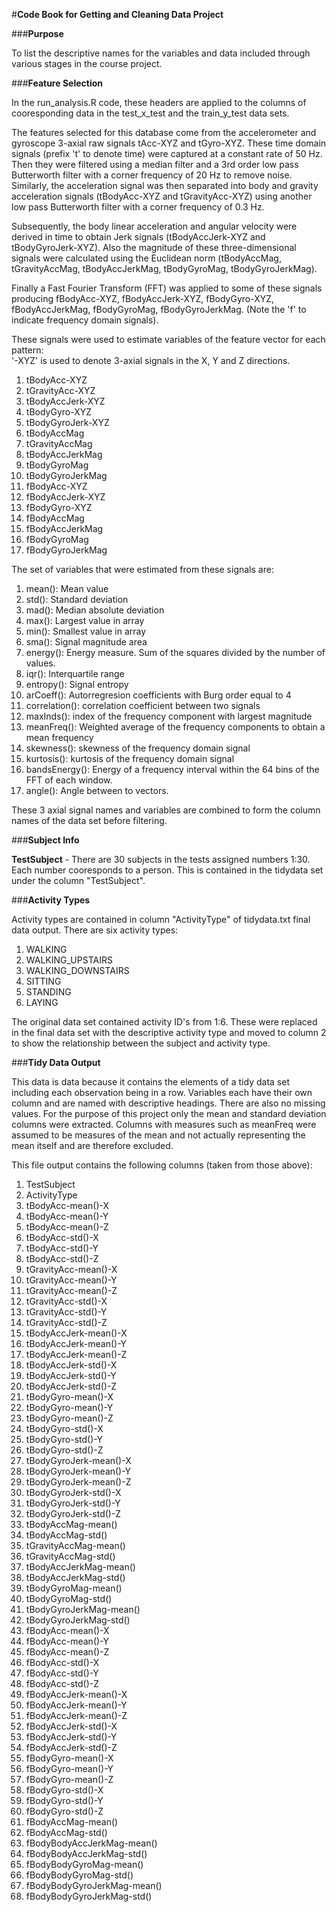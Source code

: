 #**Code Book for Getting and Cleaning Data Project**

###**Purpose**

To list the descriptive names for the variables and data included through various stages in the course project. 

###**Feature Selection**

In the run_analysis.R code, these headers are applied to the columns of cooresponding data in the test_x_test and the train_y_test data sets.

The features selected for this database come from the accelerometer and gyroscope 3-axial raw signals tAcc-XYZ and tGyro-XYZ. These time domain signals (prefix 't' to denote time) were captured at a constant rate of 50 Hz. Then they were filtered using a median filter and a 3rd order low pass Butterworth filter with a corner frequency of 20 Hz to remove noise. Similarly, the acceleration signal was then separated into body and gravity acceleration signals (tBodyAcc-XYZ and tGravityAcc-XYZ) using another low pass Butterworth filter with a corner frequency of 0.3 Hz. 

Subsequently, the body linear acceleration and angular velocity were derived in time to obtain Jerk signals (tBodyAccJerk-XYZ and tBodyGyroJerk-XYZ). Also the magnitude of these three-dimensional signals were calculated using the Euclidean norm (tBodyAccMag, tGravityAccMag, tBodyAccJerkMag, tBodyGyroMag, tBodyGyroJerkMag). 

Finally a Fast Fourier Transform (FFT) was applied to some of these signals producing fBodyAcc-XYZ, fBodyAccJerk-XYZ, fBodyGyro-XYZ, fBodyAccJerkMag, fBodyGyroMag, fBodyGyroJerkMag. (Note the 'f' to indicate frequency domain signals). 

These signals were used to estimate variables of the feature vector for each pattern:  
'-XYZ' is used to denote 3-axial signals in the X, Y and Z directions.

1. tBodyAcc-XYZ
2. tGravityAcc-XYZ
3. tBodyAccJerk-XYZ
4. tBodyGyro-XYZ
5. tBodyGyroJerk-XYZ
6. tBodyAccMag
7. tGravityAccMag
8. tBodyAccJerkMag
9. tBodyGyroMag
10. tBodyGyroJerkMag
11. fBodyAcc-XYZ
12. fBodyAccJerk-XYZ
13. fBodyGyro-XYZ
14. fBodyAccMag
15. fBodyAccJerkMag
16. fBodyGyroMag
17. fBodyGyroJerkMag

The set of variables that were estimated from these signals are: 

1. mean(): Mean value
2. std(): Standard deviation
3. mad(): Median absolute deviation 
4. max(): Largest value in array
5. min(): Smallest value in array
6. sma(): Signal magnitude area
7. energy(): Energy measure. Sum of the squares divided by the number of values. 
8. iqr(): Interquartile range 
9. entropy(): Signal entropy
10. arCoeff(): Autorregresion coefficients with Burg order equal to 4
11. correlation(): correlation coefficient between two signals
12. maxInds(): index of the frequency component with largest magnitude
13. meanFreq(): Weighted average of the frequency components to obtain a mean frequency
14. skewness(): skewness of the frequency domain signal 
15. kurtosis(): kurtosis of the frequency domain signal 
16. bandsEnergy(): Energy of a frequency interval within the 64 bins of the FFT of each window.
17. angle(): Angle between to vectors.

These 3 axial signal names and variables are combined to form the column names of the data set before filtering. 

###**Subject Info**

**TestSubject** - There are 30 subjects in the tests assigned numbers 1:30. Each number cooresponds to a person.
This is contained in the tidydata set under the column "TestSubject". 

###**Activity Types**

Activity types are contained in column "ActivityType" of tidydata.txt final data output. There are six activity types:

1. WALKING
2. WALKING_UPSTAIRS
3. WALKING_DOWNSTAIRS
4. SITTING
5. STANDING
6. LAYING

The original data set contained activity ID's from 1:6. These were replaced in the final data set with the descriptive
activity type and moved to column 2 to show the relationship between the subject and activity type.  

###**Tidy Data Output**

This data is data because it contains the elements of a tidy data set including each observation being in a row. Variables
each have their own column and are named with descriptive headings. There are also no missing values. For the purpose of this
project only the mean and standard deviation columns were extracted. Columns with measures such as meanFreq were assumed to be
measures of the mean and not actually representing the mean itself and are therefore excluded.  

This file output contains the following columns (taken from those above):

1. TestSubject                 
2. ActivityType                
3. tBodyAcc-mean()-X          
4. tBodyAcc-mean()-Y
5. tBodyAcc-mean()-Z
6. tBodyAcc-std()-X           
7. tBodyAcc-std()-Y            
8. tBodyAcc-std()-Z            
9. tGravityAcc-mean()-X       
10. tGravityAcc-mean()-Y        
11. tGravityAcc-mean()-Z        
12. tGravityAcc-std()-X        
13. tGravityAcc-std()-Y         
14. tGravityAcc-std()-Z         
15. tBodyAccJerk-mean()-X      
16. tBodyAccJerk-mean()-Y       
17. tBodyAccJerk-mean()-Z       
18. tBodyAccJerk-std()-X       
19. tBodyAccJerk-std()-Y        
20. tBodyAccJerk-std()-Z        
21. tBodyGyro-mean()-X         
22. tBodyGyro-mean()-Y          
23. tBodyGyro-mean()-Z          
24. tBodyGyro-std()-X          
25. tBodyGyro-std()-Y           
26. tBodyGyro-std()-Z           
27. tBodyGyroJerk-mean()-X     
28. tBodyGyroJerk-mean()-Y      
29. tBodyGyroJerk-mean()-Z      
30. tBodyGyroJerk-std()-X      
31. tBodyGyroJerk-std()-Y       
32. tBodyGyroJerk-std()-Z       
33. tBodyAccMag-mean()         
34. tBodyAccMag-std()           
35. tGravityAccMag-mean()       
36. tGravityAccMag-std()       
37. tBodyAccJerkMag-mean()      
38. tBodyAccJerkMag-std()
39. tBodyGyroMag-mean()        
40. tBodyGyroMag-std()          
41. tBodyGyroJerkMag-mean()     
42. tBodyGyroJerkMag-std()     
43. fBodyAcc-mean()-X           
44. fBodyAcc-mean()-Y           
45. fBodyAcc-mean()-Z          
46. fBodyAcc-std()-X            
47. fBodyAcc-std()-Y            
48. fBodyAcc-std()-Z           
49. fBodyAccJerk-mean()-X       
50. fBodyAccJerk-mean()-Y       
51. fBodyAccJerk-mean()-Z      
52. fBodyAccJerk-std()-X        
53. fBodyAccJerk-std()-Y        
54. fBodyAccJerk-std()-Z       
55. fBodyGyro-mean()-X          
56. fBodyGyro-mean()-Y          
57. fBodyGyro-mean()-Z         
58. fBodyGyro-std()-X           
59. fBodyGyro-std()-Y           
60. fBodyGyro-std()-Z          
61. fBodyAccMag-mean()          
62. fBodyAccMag-std()           
63. fBodyBodyAccJerkMag-mean() 
64. fBodyBodyAccJerkMag-std()   
65. fBodyBodyGyroMag-mean()     
66. fBodyBodyGyroMag-std()    
67. fBodyBodyGyroJerkMag-mean() 
68. fBodyBodyGyroJerkMag-std()